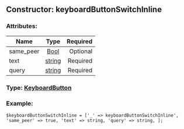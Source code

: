 ## Constructor: keyboardButtonSwitchInline  

### Attributes:

| Name     |    Type       | Required |
|----------|:-------------:|---------:|
|same\_peer|[Bool](../types/Bool.md) | Optional|
|text|[string](../types/string.md) | Required|
|query|[string](../types/string.md) | Required|



### Type: [KeyboardButton](../types/KeyboardButton.md)


### Example:

```
$keyboardButtonSwitchInline = ['_' => keyboardButtonSwitchInline', 'same_peer' => true, 'text' => string, 'query' => string, ];
```